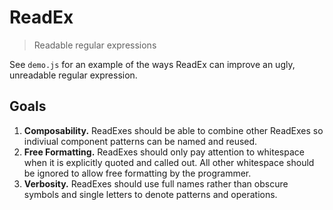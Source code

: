 # ReadEx
> Readable regular expressions

See `demo.js` for an example of the ways ReadEx can improve an ugly,
unreadable regular expression.

## Goals

1. **Composability.** ReadExes should be able to combine other ReadExes so indiviual component patterns can be named and reused.
2. **Free Formatting.** ReadExes should only pay attention to whitespace when it is explicitly quoted and called out. All other whitespace should be ignored to allow free formatting by the programmer.
3. **Verbosity.** ReadExes should use full names rather than obscure symbols and single letters to denote patterns and operations.
